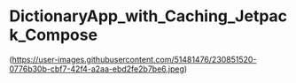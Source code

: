# DictionaryApp_with_Caching_Jetpack_Compose

(https://user-images.githubusercontent.com/51481476/230851520-0776b30b-cbf7-42f4-a2aa-ebd2fe2b7be6.jpeg)
